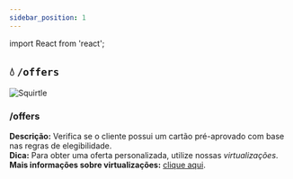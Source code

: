 ```yaml
---
sidebar_position: 1
---
```


import React from 'react';

## 💧 `/offers`

<div style={{
  display: 'flex',
  alignItems: 'center',
  background: '#e0f7fa',
  borderRadius: '12px',
  padding: '1rem',
  borderLeft: '8px solid #0288d1',
  boxShadow: '0 4px 8px rgba(0,0,0,0.1)',
  marginTop: '1.5rem'
}}>
  <img
    src="https://www.pokemon.com/static-assets/content-assets/cms2/img/pokedex/detail/007.png"
    alt="Squirtle"
    style={{
      width: '100px',
      height: '100px',
      objectFit: 'contain',
      marginRight: '1.5rem',
      filter: 'drop-shadow(2px 2px 4px rgba(0,0,0,0.2))'
    }}
  />
  <div>
    <h3 style={{ margin: '0 0 0.5rem 0', color: '#01579b' }}>/offers</h3>
    <p style={{ margin: 0, fontSize: '0.95rem' }}>
       <strong>Descrição:</strong> Verifica se o cliente possui um cartão pré-aprovado com base nas regras de elegibilidade.<br />
       <strong>Dica:</strong> Para obter uma oferta personalizada, utilize nossas <em>virtualizações</em>.<br />
       <strong>Mais informações sobre virtualizações:</strong> <a href="https://exemplo.com/virtualizacoes" target="_blank" style={{ color: '#0288d1', fontWeight: 'bold' }}>clique aqui</a>.
    </p>
  </div>
</div>
